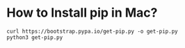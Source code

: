# How to Install pip in Mac?

```
curl https://bootstrap.pypa.io/get-pip.py -o get-pip.py
python3 get-pip.py
```